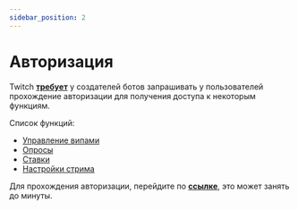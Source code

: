 ```yaml
---
sidebar_position: 2
---
```


# Авторизация

Twitch **[требует](https://dev.twitch.tv/docs/authentication#user-access-tokens)** у создателей ботов запрашивать у пользователей прохождение авторизации для получения доступа к некоторым функциям.

Список функций:
- [Управление випами](./features/vips.md)
- [Опросы](./features/poll.md)
- [Ставки](./features/predictions.md)
- [Настройки стрима](./features/streaminfo.md)


Для прохождения авторизации, перейдите по **[ссылке](https://id.twitch.tv/oauth2/authorize?response_type=code&client_id=xiudfd2nsod7a4kukl5bluhjt5wedo&redirect_uri=https://modboty-auth.onrender.com/api/v1/auth&scope=channel:read:subscriptions+moderation:read+channel:manage:broadcast+channel:manage:polls+channel:manage:predictions+channel:read:polls+channel:read:predictions+channel:read:vips+channel:manage:vips&force_verify=true)**, это может занять до минуты.